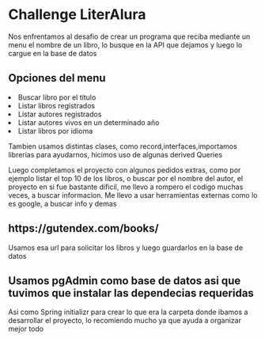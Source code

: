 <h1>Challenge LiterAlura</h1>
<p>Nos enfrentamos al desafio de crear un programa que reciba mediante un menu el nombre de un libro,
lo busque en la API que dejamos y luego lo cargue en la base de datos</p>
<h2>Opciones del menu</h2>
<li>Buscar libro por el título</li>
<li>Listar libros registrados</li>
<li>Listar autores registrados</li>
<li>Listar autores vivos en un determinado año</li>
<li>Listar libros por idioma</li>
<p>Tambien usamos distintas clases, como record,interfaces,importamos librerias para ayudarnos,
hicimos uso de algunas derived Queries</p>
<p>Luego completamos el proyecto con algunos pedidos extras, como por ejemplo listar el top 10 de los libros, o buscar por el nombre del autor,
el proyecto en si fue bastante dificil, me llevo a rompero el codigo muchas veces, a buscar informacion.
Me llevo a usar herramientas externas como lo es google, a buscar info y demas</p>
<h2>https://gutendex.com/books/</h2>
<p>Usamos esa url para solicitar los libros y luego guardarlos en la base de datos</p>
<h2>Usamos pgAdmin como base de datos asi que tuvimos que instalar las dependecias requeridas</h2>
<p>Asi como Spring initializr para crear lo que era la carpeta donde ibamos a desarrollar el proyecto, lo recomiendo mucho ya que ayuda a organizar mejor todo</p>

